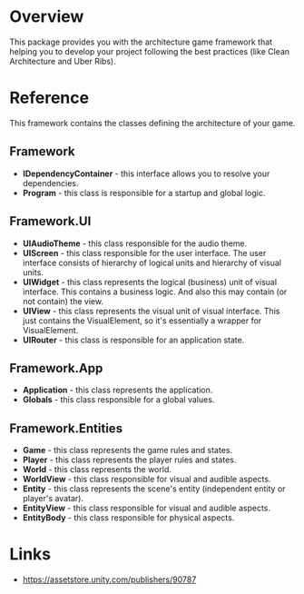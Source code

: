 # Overview
This package provides you with the architecture game framework that helping you to develop your project following the best practices (like Clean Architecture and Uber Ribs).

# Reference
This framework contains the classes defining the architecture of your game.

## Framework
- **IDependencyContainer** -
this interface allows you to resolve your dependencies.
- **Program** -
this class is responsible for a startup and global logic.

## Framework.UI
- **UIAudioTheme** -
this class responsible for the audio theme.
- **UIScreen** -
this class responsible for the user interface. The user interface consists of hierarchy of logical units and hierarchy of visual units.
- **UIWidget** -
this class represents the logical (business) unit of visual interface. This contains a business logic. And also this may contain (or not contain) the view.
- **UIView** -
this class represents the visual unit of visual interface.
This just contains the VisualElement, so it's essentially a wrapper for VisualElement.
- **UIRouter** -
this class is responsible for an application state.

## Framework.App
- **Application** -
this class represents the application.
- **Globals** -
this class responsible for a global values.

## Framework.Entities
- **Game** -
this class represents the game rules and states.
- **Player** -
this class represents the player rules and states.
- **World** -
this class represents the world.
- **WorldView** -
this class responsible for visual and audible aspects.
- **Entity** -
this class represents the scene's entity (independent entity or player's avatar).
- **EntityView** -
this class responsible for visual and audible aspects.
- **EntityBody** -
this class responsible for physical aspects.

# Links
- https://assetstore.unity.com/publishers/90787
